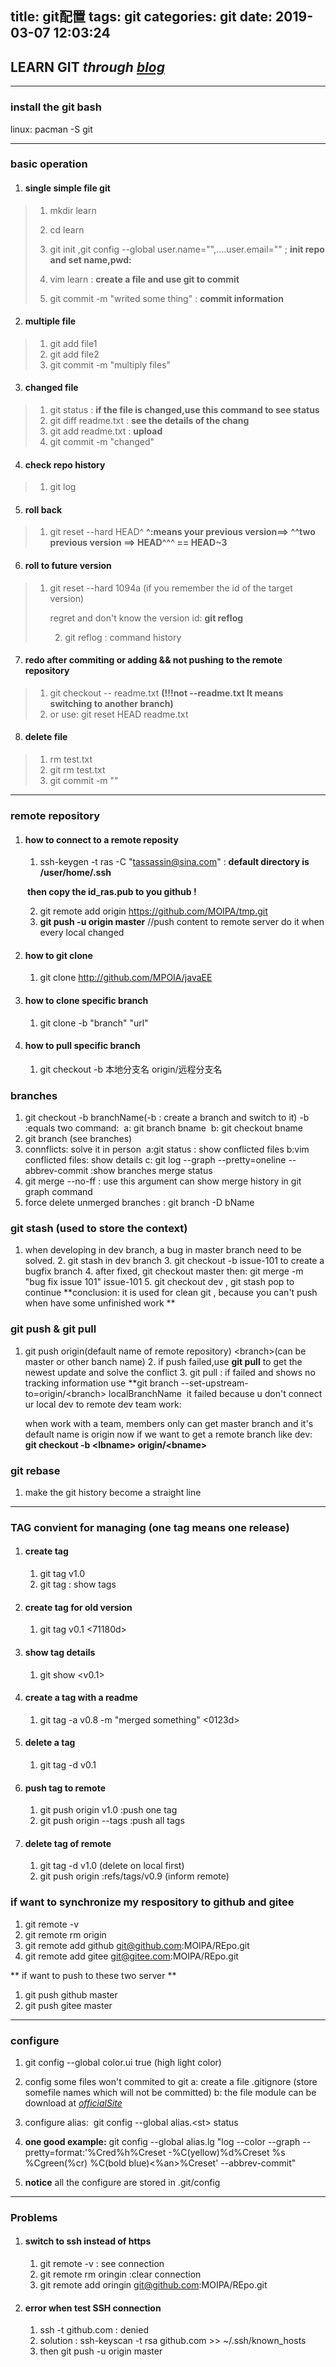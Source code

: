 title: git配置
tags: git
categories: git
date: 2019-03-07 12:03:24
---
## LEARN GIT  *through  [blog](https://www.liaoxuefeng.com/wiki/0013739516305929606dd18361248578c67b8067c8c017b000/0013743256916071d599b3aed534aaab22a0db6c4e07fd0000)*

----

### install the git bash

linux: pacman -S git

----

<!--more-->

### basic operation

 1.	#### single simple file git

> 1. mkdir learn
>
> 2. cd learn
> 3. git init ,git config --global user.name="",....user.email="" ;  **init repo and set name,pwd:** 
> 4. vim learn : **create a file and use git to commit** 
> 5. git commit -m "writed some thing" : **commit information**

2.	####  multiple file

> 1. git add file1
> 2. git add file2
> 3. git commit -m "multiply files"

3. ####	changed file

> 1. git status :   **if the file is changed,use this command to see status**
> 2. git diff readme.txt  : **see the details of the chang**
> 3. git add readme.txt : **upload**
> 4. git commit -m "changed"

4.	####  check repo history

> 1. git log

5.	####  roll back

> 1. git reset --hard HEAD^ 		**^:means your previous version==>  ^^two previous version ==> HEAD^^^ == HEAD~3**

6.	####  roll to future version

> 1. git reset --hard 1094a  (if you remember the id of the target version)
>
>    regret and don't know the version id: **git reflog**  
>
>    2. git reflog : command history

7.	####  redo after commiting or adding && not pushing to the remote repository

> 1. git checkout -- readme.txt  **(!!!not --readme.txt  It means switching to another branch)**
> 2. or use: git reset HEAD readme.txt

8. #### delete file

> 1. rm test.txt
> 2. git rm test.txt
> 3. git commit -m ""

-----

### remote repository

1. #### how to connect to a remote reposity

   1.  ssh-keygen -t ras -C "tassassin@sina.com" :  **default directory is /user/home/.ssh**

   **​	then copy the id_ras.pub to you github !**

   2. git remote add origin https://github.com/MOIPA/tmp.git
   3. **git push -u origin master**     //push content to remote server do it when every local changed 

2. #### how to git clone 

   1. git clone http://github.com/MPOIA/javaEE
   
3. #### how to clone specific branch
	
   1. git clone -b "branch" "url"
   
4. #### how to pull specific branch
	
   1. git checkout -b 本地分支名 origin/远程分支名

### branches
   1. git checkout -b branchName(-b : create a branch and switch to it)
      ​	-b :equals two command:
	​			a: git branch bname
	​			b: git checkout bname
   2. git branch (see branches)
   3. connflicts: solve it in person
      ​	a:git status : show conflicted files
	b:vim conflicted files: show details
	c: git log --graph --pretty=oneline --abbrev-commit  :show branches merge status
   4. git merge --no-ff : use this argument can show merge history in git graph command
   5.  force delete unmerged branches : git branch -D bName

### git stash (used to store the context)
   1. when developing in dev branch, a bug in master branch need to be solved.
	 2. git stash in dev branch
	 3. git checkout -b issue-101 to create a bugfix branch
	 4. after fixed, git checkout master then: git merge -m "bug fix issue 101" issue-101
	 5. git checkout dev , git stash pop to continue
	**conclusion: it is used for clean git , because you can't push when have some unfinished work **

### git push & git pull
   1. git push origin(default name of remote repository) &lt;branch&gt;(can be master or other banch name)
	 2. if push failed,use **git pull** to get the newest update and solve the conflict
	 3. git pull  : if failed and shows no tracking information use **git branch --set-upstream-to=origin/&lt;branch&gt; localBranchName
					​			it failed because u don't connect ur local dev to remote dev
	team work:

      when work with a team, members only can get master branch and it's default name is origin
      now if we want to get a remote branch like dev: **git checkout -b &lt;lbname&gt; origin/&lt;bname>**
### git rebase
   1. make the git history become a straight line

---

### TAG  convient for managing (one tag means one release)
1. #### create tag
	1. git tag v1.0
	2. git tag : show tags
2. #### create tag for old version
	1. git tag v0.1 <71180d>
3. #### show tag details
	1. git show &lt;v0.1&gt;
4. #### create a tag with a readme
	1. git tag -a v0.8 -m "merged something" <0123d>
5. #### delete a tag
	1. git tag -d v0.1
6. #### push tag to remote
	1. git push origin v1.0  :push one tag
	2. git push origin --tags :push all tags
7. #### delete tag of remote
	1. git tag -d v1.0  (delete on local first)
	2. git push origin :refs/tags/v0.9   (inform remote)

### if want to synchronize my respository to github and gitee
1. git remote -v 
2. git remote rm origin
3. git remote add github git@github.com:MOIPA/REpo.git
4. git remote add gitee git@gitee.com:MOIPA/REpo.git 

** if want to push to these two server **
1. git push github master
2. git push gitee master

----

### configure
  1. git config --global color.ui true (high light color)
  
2. config some files won't commited to git
      a: create a file .gitignore (store somefile names which will not be committed)
      b: the file module can be download at *[officialSite](https://github.com/github/gitignore)*
  
3. configure alias:
	 ​    git config --global alias.&lt;st&gt; status
  
4. **one good example:**
      git config --global alias.lg "log --color --graph --pretty=format:'%Cred%h%Creset -%C(yellow)%d%Creset %s %Cgreen(%cr) %C(bold blue)<%an>%Creset' --abbrev-commit"
  
5. **notice**
	all the configure are stored in .git/config
	
----

### Problems

1. #### switch to ssh instead of https

   1. git remote -v : see connection 
   2. git remote rm oringin :clear connection
   3. git remote add oringin git@github.com:MOIPA/REpo.git

2. #### error when test SSH connection

   1. ssh -t github.com  : denied
   2. solution : ssh-keyscan -t rsa github.com >> ~/.ssh/known_hosts
   3. then git push -u origin master